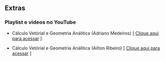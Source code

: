 ## Extras

### Playlist e videos no YouTube

- Cálculo Vetórial e Geometria Análitica (Adriano Medeiros) [ [Clique aqui para acessar](https://www.youtube.com/playlist?list=PLL4-RH1CsEaY9piDeATMqqtCFfnrwVHpY) ]

- Cálculo Vetórial e Geometria Análitica (Ailton Ribeiro) [ [Clique aqui para acessar](https://www.youtube.com/playlist?list=PL2sRT666DbkAIA2ywMHcDvmbme2V0-jqK) ]
